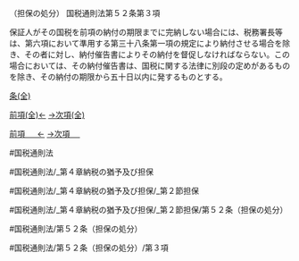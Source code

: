 （担保の処分）
国税通則法第５２条第３項

保証人がその国税を前項の納付の期限までに完納しない場合には、税務署長等は、第六項において準用する第三十八条第一項の規定により納付させる場合を除き、その者に対し、納付催告書によりその納付を督促しなければならない。この場合においては、その納付催告書は、国税に関する法律に別段の定めがあるものを除き、その納付の期限から五十日以内に発するものとする。

[条(全)](国税通則法＿＿＿＿＿第５２条_.md)

[前項(全)←](国税通則法＿＿＿＿＿第５２条第２項_.md)    [→次項(全)](国税通則法＿＿＿＿＿第５２条第４項_.md)

[前項 　 ←](国税通則法＿＿＿＿＿第５２条第２項.md)    [→次項 　 ](国税通則法＿＿＿＿＿第５２条第４項.md)



#国税通則法

#国税通則法/_第４章納税の猶予及び担保

#国税通則法/_第４章納税の猶予及び担保/_第２節担保

#国税通則法/_第４章納税の猶予及び担保/_第２節担保/第５２条（担保の処分）

#国税通則法/第５２条（担保の処分）

#国税通則法/第５２条（担保の処分）/第３項

